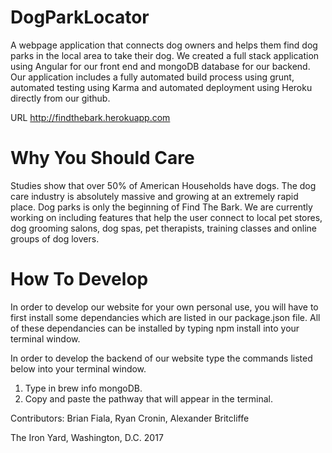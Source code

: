 # DogParkLocator
A webpage application that connects dog owners and helps them find dog parks in the local area to take their dog.  We created a full stack application using Angular for our front end and mongoDB database for our backend.  Our application includes a fully automated build process using grunt, automated testing using Karma and automated deployment using Heroku directly from our github.  

URL http://findthebark.herokuapp.com

# Why You Should Care
Studies show that over 50% of American Households have dogs.  The dog care industry is absolutely massive and growing at an extremely rapid place.  Dog parks is only the beginning of Find The Bark.  We are currently working on including features that help the user connect to local pet stores, dog grooming salons, dog spas, pet therapists, training classes and online groups of dog lovers.  

# How To Develop
In order to develop our website for your own personal use, you will have to first install some dependancies which are listed in our package.json file.  All of these dependancies can be installed by typing npm install into your terminal window.  

In order to develop the backend of our website type the commands listed below into your terminal window.  

1. Type in brew info mongoDB.  
2. Copy and paste the pathway that will appear in the terminal.  

Contributors:
Brian Fiala, Ryan Cronin, Alexander Britcliffe

The Iron Yard, Washington, D.C. 2017
